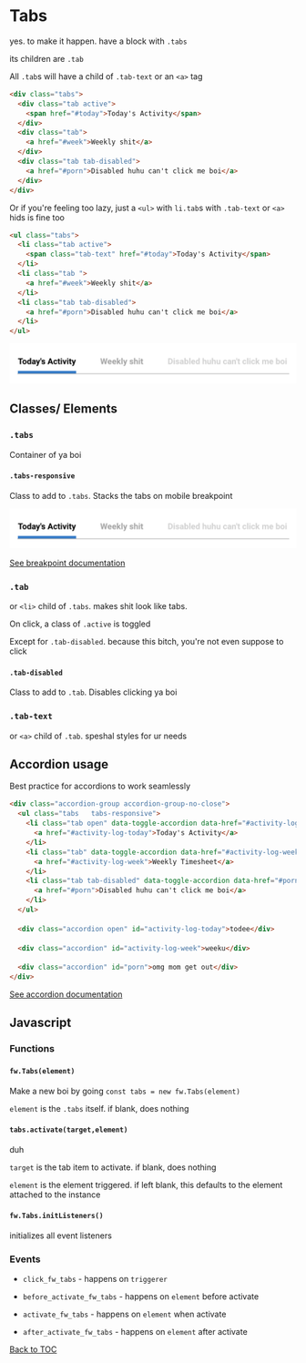 # Tabs

yes. to make it happen. have a block with `.tabs`

its children are `.tab`

All `.tab`s will have a child of `.tab-text` or an `<a>` tag

```html
<div class="tabs">
  <div class="tab active">
    <span href="#today">Today's Activity</span>
  </div>
  <div class="tab">
    <a href="#week">Weekly shit</a>
  </div>
  <div class="tab tab-disabled">
    <a href="#porn">Disabled huhu can't click me boi</a>
  </div>
</div>
```

Or if you're feeling too lazy, just a `<ul>` with `li.tab`s with `.tab-text` or `<a>` hids is fine too

```html
<ul class="tabs">
  <li class="tab active">
    <span class="tab-text" href="#today">Today's Activity</span>
  </li>
  <li class="tab ">
    <a href="#week">Weekly shit</a>
  </li>
  <li class="tab tab-disabled">
    <a href="#porn">Disabled huhu can't click me boi</a>
  </li>
</ul>
```

![](../../../docs/images/tabs.png)

## Classes/ Elements

### `.tabs`

Container of ya boi

#### `.tabs-responsive`

Class to add to `.tabs`. Stacks the tabs on mobile breakpoint

![](../../../docs/images/tabs.png)

[See breakpoint documentation](../../../docs/sections/scaffolding/breakpoint.md)

### `.tab`

or `<li>` child of `.tabs`. makes shit look like tabs.

On click, a class of `.active` is toggled

Except for `.tab-disabled`. because this bitch, you're not even suppose to click

#### `.tab-disabled`

Class to add to `.tab`. Disables clicking ya boi

### `.tab-text`

or `<a>` child of `.tab`. speshal styles for ur needs

## Accordion usage

Best practice for accordions to work seamlessly

```html
<div class="accordion-group accordion-group-no-close">
  <ul class="tabs	tabs-responsive">
    <li class="tab open" data-toggle-accordion data-href="#activity-log-today">
      <a href="#activity-log-today">Today's Activity</a>
    </li>
    <li class="tab" data-toggle-accordion data-href="#activity-log-week">
      <a href="#activity-log-week">Weekly Timesheet</a>
    </li>
    <li class="tab tab-disabled" data-toggle-accordion data-href="#porn">
      <a href="#porn">Disabled huhu can't click me boi</a>
    </li>
  </ul>

  <div class="accordion open" id="activity-log-today">todee</div>

  <div class="accordion" id="activity-log-week">weeku</div>

  <div class="accordion" id="porn">omg mom get out</div>
</div>
```

[See accordion documentation](../../../docs/sections/components/accordion.md)

## Javascript

### Functions

#### **`fw.Tabs(element)`**

Make a new boi by going `const tabs = new fw.Tabs(element)`

`element` is the `.tabs` itself. if blank, does nothing

#### **`tabs.activate(target,element)`**

duh

`target` is the tab item to activate. if blank, does nothing

`element` is the element triggered. if left blank, this defaults to the element attached to the instance

#### **`fw.Tabs.initListeners()`**

initializes all event listeners

### Events

- `click_fw_tabs` - happens on `triggerer`

- `before_activate_fw_tabs` - happens on `element` before activate
- `activate_fw_tabs` - happens on `element` when activate
- `after_activate_fw_tabs` - happens on `element` after activate

[Back to TOC](../../../readme.md)
